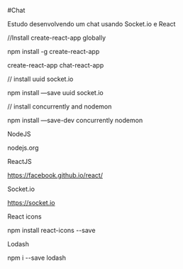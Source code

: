 #Chat 

Estudo desenvolvendo um chat usando Socket.io e React 

//Install create-react-app globally

npm install -g create-react-app

create-react-app chat-react-app

// install uuid socket.io

npm install —save uuid socket.io

// install concurrently and nodemon

npm install —save-dev concurrently nodemon

NodeJS

nodejs.org

ReactJS

https://facebook.github.io/react/

Socket.io

https://socket.io

React icons 

npm install react-icons --save

Lodash

npm i --save lodash